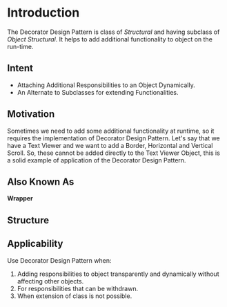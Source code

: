 # Introduction
The Decorator Design Pattern is class of *Structural* and having subclass of *Object Structural*. It helps to add additional functionality to object on the run-time.

## Intent
* Attaching Additional Responsibilities to an Object Dynamically.
* An Alternate to Subclasses for extending Functionalities.

## Motivation
Sometimes we need to add some additional functionality at runtime, so it requires the implementation of Decorator Design Pattern.
Let's say that we have a Text Viewer and we want to add a Border, Horizontal and Vertical Scroll. So, these cannot be added directly to the Text Viewer Object, this is a solid example of application of the Decorator Design Pattern.

## Also Known As
**Wrapper**

## Structure

## Applicability
Use Decorator Design Pattern when:
1. Adding responsibilities to object transparently and dynamically without affecting other objects.
2. For responsibilities that can be withdrawn.
3. When extension of class is not possible.